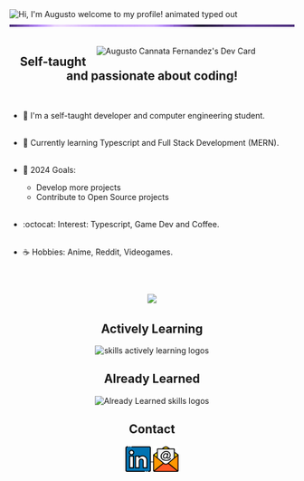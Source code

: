 <!-- My Readme Profile!
I spent a lot of time to make my Readme, and if you like it feel free to take inspiration!

**Acknowledgements**
Awesome Readme Templates
Awesome README
How to write a Good readme

**Authors**
@HyunCafe
 -->

<img src="https://readme-typing-svg.demolab.com?font=Fira+Code&size=37&duration=2800&pause=2000&color=F7F1F1&center=true&vCenter=true&width=940&lines=Hi%2C+I'm+Augusto+welcome+to+my+profile!" alt="Hi, I'm Augusto welcome to my profile! animated typed out">
<img  src="assets/border-line.gif" alt="border-line" height="4" width="1000"> 
<br><br>

<!--
<p align="center">
    <img src="https://komarev.com/ghpvc/?username=AugustoC01&style=plastic&label=PROFILE+VIEWS" alt="profile view counter">
</p> <br> 
-->

<a href="https://app.daily.dev/AugustoC01"><img src="https://api.daily.dev/devcards/10d2012e66284930946e60b90772012b.png?r=3ge" align='right' width="350" alt="Augusto Cannata Fernandez's Dev Card"/></a>

<h2 align="center"> Self-taught and passionate about coding!</h2><br>

 * 🔭 I'm a self-taught developer and computer engineering student. <br><br>
 
 * 🌱 Currently learning Typescript and Full Stack Development (MERN). <br><br>

 * 🌊 2024 Goals: 
    - Develop more projects
    - Contribute to Open Source projects <br><br>

 * :octocat: Interest: Typescript, Game Dev and Coffee. <br><br>

 * ☕ Hobbies: Anime, Reddit, Videogames.
 
<h2></h2><br>
<p align="center">
<img src="https://media1.giphy.com/media/7NoNw4pMNTvgc/giphy.gif?cid=ecf05e47sx6j4zh63v2u7iqqxqqiwacnebx3inm408uitt86&rid=giphy.gif&ct=g" width="300">
</p>

<div align="center">
  <h2> Actively Learning </h2>
  <img src="https://skillicons.dev/icons?i=ts,java" alt="skills actively learning logos"> <br> 
  <h2> Already Learned </h2>
  <img src="https://skillicons.dev/icons?i=react,nodejs,js,mongodb,firebase,linux,git,c" alt="Already Learned skills logos">
</div>

<!-- <img  src="assets/border-line.gif" alt="border-line" height="4" width="1000"> -->

<h2 align="center">Contact</h2>
<p align="center">
  <a href="https://www.linkedin.com/in/augusto-cannata-fernandez/" target="_blank">
    <img align="center" alt="linkedin logo" height="45" width="45" src="assets/linkedin.png"/>
  </a> 
  
  <a href="mailto:augustocannataf@gmail.com" target="_blank">
    <img align="center" alt="gmail logo" height="45" width="45" src="assets/mail.png" />
  </a>
</p> 
